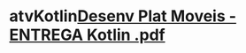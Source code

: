 # atvKotlin[Desenv Plat Moveis - ENTREGA Kotlin .pdf](https://github.com/SaulloPontes/atvKotlin/files/11122879/Desenv.Plat.Moveis.-.ENTREGA.Kotlin.pdf)
